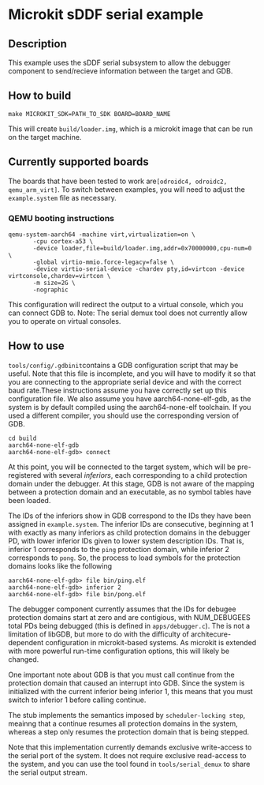 # Microkit sDDF serial example

## Description

This example uses the sDDF serial subsystem to allow the debugger component 
to send/recieve information between the target and GDB.

## How to build

```
make MICROKIT_SDK=PATH_TO_SDK BOARD=BOARD_NAME
```

This will create `build/loader.img`, which is a microkit image that can be run on
the target machine.

## Currently supported boards

The boards that have been tested to work are`[odroidc4, odroidc2, qemu_arm_virt]`. To switch between 
examples, you will need to adjust the `example.system` file as necessary. 

### QEMU booting instructions

```
qemu-system-aarch64 -machine virt,virtualization=on \
       -cpu cortex-a53 \
       -device loader,file=build/loader.img,addr=0x70000000,cpu-num=0 \
       -global virtio-mmio.force-legacy=false \
       -device virtio-serial-device -chardev pty,id=virtcon -device virtconsole,chardev=virtcon \
       -m size=2G \
       -nographic
```

This configuration will redirect the output to a virtual console, which you can connect GDB to.
Note: The serial demux tool does not currently allow you to operate on virtual consoles.

## How to use 

`tools/config/.gdbinit`contains a GDB configuration script that may be useful. Note that this file
is incomplete, and you will have to modify it so that you are connecting to the appropriate serial
device and with the correct baud rate.These instructions assume you have correctly set up this
configuration file. We also assume you have aarch64-none-elf-gdb, as the system is by default compiled
using the aarch64-none-elf toolchain. If you used a different compiler, you should use the corresponding
version of GDB.

```
cd build
aarch64-none-elf-gdb
aarch64-none-elf-gdb> connect
```

At this point, you will be connected to the target system, which will be pre-registered with several
_inferiors_, each corresponding to a child protection domain under the debugger. At this stage,
GDB is not aware of the mapping between a protection domain and an executable, as no symbol tables
have been loaded.

The IDs of the inferiors show in GDB correspond to the IDs they have been assigned in
`example.system`. The inferior IDs are consecutive, beginning at 1 with exactly as
many inferiors as child protection domains in the debugger PD, with lower inferior IDs given to lower
system description IDs. That is, inferior 1 corresponds to the `ping` protection domain, while
inferior 2 corresponds to `pong`. So, the process to load symbols for the protection domains looks
like the following

```
aarch64-none-elf-gdb> file bin/ping.elf
aarch64-none-elf-gdb> inferior 2
aarch64-none-elf-gdb> file bin/pong.elf
```

The debugger component currently assumes that the IDs for debugee protection domains start
at zero and are contigious, with NUM_DEBUGEES total PDs being debugged (this is defined in `apps/debugger.c`).
The is not a limitation of libGDB, but more to do with the difficulty of architecure-dependent configuration
in microkit-based systems. As microkit is extended with more powerful run-time configuration options,
this will likely be changed.

One important note about GDB is that you must call continue from the protection domain that caused
an interrupt into GDB. Since the system is initialized with the current inferior being inferior 1, this
means that you must switch to inferior 1 before calling continue.

The stub implements the semantics imposed by `scheduler-locking step`, meainng that a continue resumes
all protection domains in the system, whereas a step only resumes the protection domain that is being
stepped.

Note that this implementation currently demands exclusive write-access to the serial port of the system.
It does not require exclusive read-access to the system, and you can use the tool found in 
`tools/serial_demux` to share the serial output stream.
